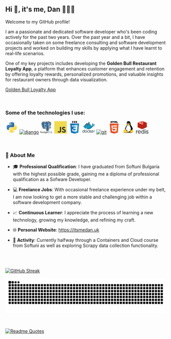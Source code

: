 
<!--
**Dan-Mihaylov/Dan-Mihaylov** is a ✨ _special_ ✨ repository because its `README.md` (this file) appears on your GitHub profile.

Here are some ideas to get you started:

- 🔭 I’m currently working on ...
- 🌱 I’m currently learning ...
- 👯 I’m looking to collaborate on ...
- 🤔 I’m looking for help with ...
- 💬 Ask me about ...
- 📫 How to reach me: ...
- 😄 Pronouns: ...
- ⚡ Fun fact: ...
-->


## Hi 👋, it's me, Dan 👨🏻‍💻
Welcome to my GitHub profile! 

I am a passionate and dedicated software developer who's been coding actively for the past two years. Over the past year and a bit, I have occasionally taken on some freelance consulting and software development projects and worked on building my skills by applying what I have learnt to real-life scenarios.

One of my key projects includes developing the <strong>Golden Bull Restaurant Loyalty App</strong>, a platform that enhances customer engagement and retention by offering loyalty rewards, personalized promotions, and valuable insights for restaurant owners through data visualization.

<a href="https://loyalty.goldenbull.uk">Golden Bull Loyalty App<a/>

<br>

<h3 align="left">Some of the technologies I use:</h3>
<p align="left"> 
  <a href="https://www.python.org" target="_blank" rel="noreferrer"> <img src="https://raw.githubusercontent.com/devicons/devicon/master/icons/python/python-original.svg" alt="python" width="40" height="40"/></a>
  <a href="https://www.djangoproject.com/" target="_blank" rel="noreferrer"> <img src="https://cdn.worldvectorlogo.com/logos/django.svg" alt="django" width="40" height="40"/></a>
  <a href="https://www.postgresql.org" target="_blank" rel="noreferrer"> <img src="https://raw.githubusercontent.com/devicons/devicon/master/icons/postgresql/postgresql-original-wordmark.svg" alt="postgresql" width="40" height="40"/></a>
  <a href="https://developer.mozilla.org/en-US/docs/Web/JavaScript" target="_blank" rel="noreferrer"> <img src="https://raw.githubusercontent.com/devicons/devicon/master/icons/javascript/javascript-original.svg" alt="javascript" width="40" height="40"/></a>
  <a href="https://www.w3schools.com/css/" target="_blank" rel="noreferrer"> <img src="https://raw.githubusercontent.com/devicons/devicon/master/icons/css3/css3-original-wordmark.svg" alt="css3" width="40" height="40"/></a>
  <a href="https://www.docker.com/" target="_blank" rel="noreferrer"> <img src="https://raw.githubusercontent.com/devicons/devicon/master/icons/docker/docker-original-wordmark.svg" alt="docker" width="40" height="40"/></a>
  <a href="https://git-scm.com/" target="_blank" rel="noreferrer"> <img src="https://www.vectorlogo.zone/logos/git-scm/git-scm-icon.svg" alt="git" width="40" height="40"/></a>
  <a href="https://www.w3.org/html/" target="_blank" rel="noreferrer"> <img src="https://raw.githubusercontent.com/devicons/devicon/master/icons/html5/html5-original-wordmark.svg" alt="html5" width="40" height="40"/></a>
  <a href="https://www.linux.org/" target="_blank" rel="noreferrer"> <img src="https://raw.githubusercontent.com/devicons/devicon/master/icons/linux/linux-original.svg" alt="linux" width="40" height="40"/></a>
  <a href="https://redis.io" target="_blank" rel="noreferrer"> <img src="https://raw.githubusercontent.com/devicons/devicon/master/icons/redis/redis-original-wordmark.svg" alt="redis" width="40" height="40"/></a> </p>

<br>


### 📢 About Me
- 🎓 **Professional Qualification**: I have graduated from Softuni Bulgaria with the highest possible grade, gaining me a diploma of professional qualification as a Sofware Developer.
  
- 💻 **Freelance Jobs**: With occasional freelance experience under my belt, I am now looking to get a more stable and challenging job within a software development company.
  
- 📈 **Continuous Learner**: I appreciate the process of learning a new technology, growing my knowledge, and refining my craft.
  
- 🌐 **Personal Website**: <a href="https://itsmedan.uk">https://itsmedan.uk</a>

- 🎯 **Activity**: Currently halfway through a Containers and Cloud course from Softuni as well as exploring Scrapy data collection functionality.

<br>

<br>


[![GitHub Streak](http://github-readme-streak-stats.herokuapp.com?user=Dan-Mihaylov&theme=dark&background=000000)](https://git.io/streak-stats)


![Snake animation](https://github.com/Dan-Mihaylov/Dan-Mihaylov/blob/output/github-contribution-grid-snake.svg)

<br>

[![Readme Quotes](https://quotes-github-readme.vercel.app/api?type=horizontal&theme=dracula)](https://github.com/piyushsuthar/github-readme-quotes)


